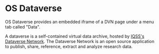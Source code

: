 # OS Dataverse

OS Dataverse provides an embedded iframe of a DVN page under a menu tab called "Data".

A dataverse is a self-contained virtual data archive, hosted by [IQSS's Dataverse Network](http://thedata.org). The Dataverse Network is an open source application to publish, share, reference, extract and analyze research data.
